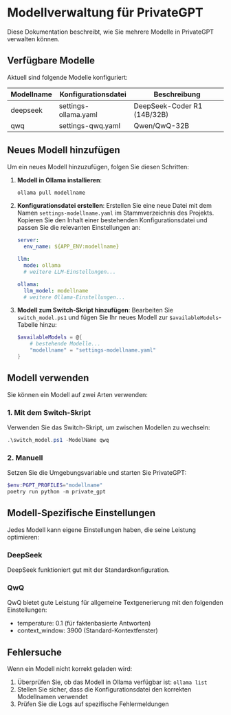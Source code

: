 # Modellverwaltung für PrivateGPT

Diese Dokumentation beschreibt, wie Sie mehrere Modelle in PrivateGPT verwalten können.

## Verfügbare Modelle

Aktuell sind folgende Modelle konfiguriert:

| Modellname | Konfigurationsdatei | Beschreibung             |
|------------|---------------------|--------------------------|
| deepseek   | settings-ollama.yaml | DeepSeek-Coder R1 (14B/32B) |
| qwq        | settings-qwq.yaml   | Qwen/QwQ-32B             |

## Neues Modell hinzufügen

Um ein neues Modell hinzuzufügen, folgen Sie diesen Schritten:

1. **Modell in Ollama installieren**:
   ```powershell
   ollama pull modellname
   ```

2. **Konfigurationsdatei erstellen**:
   Erstellen Sie eine neue Datei mit dem Namen `settings-modellname.yaml` im Stammverzeichnis des Projekts.
   Kopieren Sie den Inhalt einer bestehenden Konfigurationsdatei und passen Sie die relevanten Einstellungen an:
   
   ```yaml
   server:
     env_name: ${APP_ENV:modellname}
   
   llm:
     mode: ollama
     # weitere LLM-Einstellungen...
   
   ollama:
     llm_model: modellname
     # weitere Ollama-Einstellungen...
   ```

3. **Modell zum Switch-Skript hinzufügen**:
   Bearbeiten Sie `switch_model.ps1` und fügen Sie Ihr neues Modell zur `$availableModels`-Tabelle hinzu:
   
   ```powershell
   $availableModels = @{
       # bestehende Modelle...
       "modellname" = "settings-modellname.yaml"
   }
   ```

## Modell verwenden

Sie können ein Modell auf zwei Arten verwenden:

### 1. Mit dem Switch-Skript

Verwenden Sie das Switch-Skript, um zwischen Modellen zu wechseln:

```powershell
.\switch_model.ps1 -ModelName qwq
```

### 2. Manuell

Setzen Sie die Umgebungsvariable und starten Sie PrivateGPT:

```powershell
$env:PGPT_PROFILES="modellname"
poetry run python -m private_gpt
```

## Modell-Spezifische Einstellungen

Jedes Modell kann eigene Einstellungen haben, die seine Leistung optimieren:

### DeepSeek

DeepSeek funktioniert gut mit der Standardkonfiguration.

### QwQ

QwQ bietet gute Leistung für allgemeine Textgenerierung mit den folgenden Einstellungen:
- temperature: 0.1 (für faktenbasierte Antworten)
- context_window: 3900 (Standard-Kontextfenster)

## Fehlersuche

Wenn ein Modell nicht korrekt geladen wird:

1. Überprüfen Sie, ob das Modell in Ollama verfügbar ist: `ollama list`
2. Stellen Sie sicher, dass die Konfigurationsdatei den korrekten Modellnamen verwendet
3. Prüfen Sie die Logs auf spezifische Fehlermeldungen 